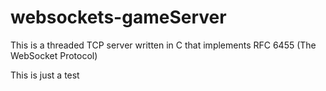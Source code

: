 # websockets-gameServer
This is a threaded TCP server written in C that implements RFC 6455 (The WebSocket Protocol)

This is just a test
